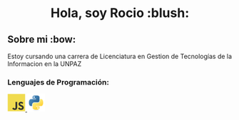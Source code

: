 <h1 align="center">Hola, soy Rocio :blush: </h1>

<h2 align="left">Sobre mi :bow:</h2>
<! -- Intro start -->
Estoy cursando una carrera de Licenciatura en Gestion de Tecnologías de la Informacion en la UNPAZ

<p align="left">  






<h3 align="left">Lenguajes de Programación:</h3>
<p align="left"> <a href="https://developer.mozilla.org/en-US/docs/Web/JavaScript" target="_blank" rel="noreferrer"> <img src="https://raw.githubusercontent.com/devicons/devicon/master/icons/javascript/javascript-original.svg" alt="javascript" width="40" height="40"/> </a> <a href="https://www.python.org" target="_blank" rel="noreferrer"> <img src="https://raw.githubusercontent.com/devicons/devicon/master/icons/python/python-original.svg" alt="python" width="40" height="40"/> </a> </p>







